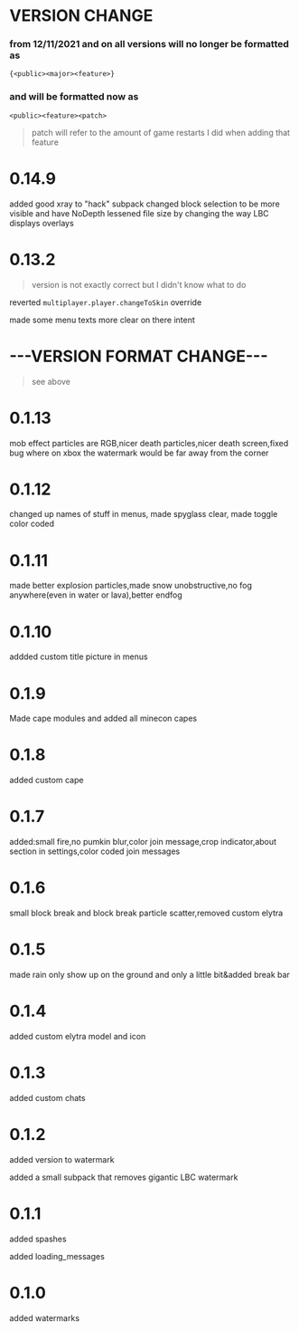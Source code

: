 
  

# VERSION CHANGE

  

### from 12/11/2021 and on all versions will no longer be formatted as

  

`{<public><major><feature>}`

  

### and will be formatted now as

  

`<public><feature><patch>`

  

  

> patch will refer to the amount of game restarts I did when adding that feature

  
# 0.14.9
added good xray to "hack" subpack
changed block selection to be more visible and have NoDepth
lessened file size by changing the way LBC displays overlays
# 0.13.2

> version is not exactly correct but I didn't know what to do

  

reverted ` multiplayer.player.changeToSkin ` override

made some menu texts more clear on there intent

  

# ---VERSION FORMAT CHANGE---

>see above

  

# 0.1.13

  
  

mob effect particles are RGB,nicer death particles,nicer death screen,fixed bug where on xbox the watermark would be far away from the corner

  

  

# 0.1.12

  

  

changed up names of stuff in menus, made spyglass clear, made toggle color coded

  

  

# 0.1.11

  

  

made better explosion particles,made snow unobstructive,no fog anywhere(even in water or lava),better endfog

  

  

# 0.1.10

  

  

addded custom title picture in menus

  

  

# 0.1.9

  

  

Made cape modules and added all minecon capes

  

  

# 0.1.8

  

  

added custom cape

  

  

# 0.1.7

  

  

added:small fire,no pumkin blur,color join message,crop indicator,about section in settings,color coded join messages

  

  

# 0.1.6

  

  

small block break and block break particle scatter,removed custom elytra

  

  

# 0.1.5

  

  

made rain only show up on the ground and only a little bit&added break bar

  

  

# 0.1.4

  

  

added custom elytra model and icon

  

  

# 0.1.3

  

  

added custom chats

  

  

# 0.1.2

  

  

added version to watermark

  

  

added a small subpack that removes gigantic LBC watermark

  

  

# 0.1.1

  

  

added spashes

  

  

added loading_messages

  

  

# 0.1.0

  

  

added watermarks